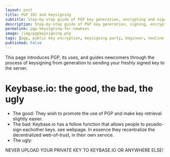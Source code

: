 ```yaml
---
layout: post
title: PGP 101 and keysigning
subtitle: Step-by-step guide of PGP key generation, encrypting and signing.
description: Step-by-step guide of PGP key generation, signing, encrypting and verifying.
permalink: pgp-keysigning-for-newbies
image: /img/pgpkeysigning.png
tags: [pgp, public key encryption, keysigning party, beginner, newline workshop]
published: False
---
```


This page introduces PGP, its uses, and guides newcomers through the process of keysigning from generation to sending your freshly signed key to the server.

# Keybase.io: the good, the bad, the ugly
- The good: They wish to promote the use of PGP and make key retrieval slightly easier.
- The bad: Keybase.io has a follow function that allows people to psuedo-sign eachother keys. see webpage. In essence they recentralize the decentralized web-of-trust, in their own service.
- The ugly: 

NEVER UPLOAD YOUR PRIVATE KEY TO KEYBASE.IO OR ANYWHERE ELSE!